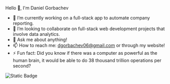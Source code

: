 Hello 👋, I'm Daniel Gorbachev

- 🔭 I’m currently working on a full-stack app to automate company reporting.
- 👯 I’m looking to collaborate on full-stack web development projects that involve data analytics.
- 💬 Ask me about anything!
- 📫 How to reach me: dgorbachev06@gmail.com or through my website!
- ⚡ Fun fact: Did you know if there was a computer as powerful as the human brain, it would be able to do 38 thousand trillion operations per second?

![Static Badge](https://img.shields.io/badge/https%3A%2F%2Fimg.shields.io%2Fbadge%2Fwith%2520a%2520logo-grey%3Fstyle%3Dfor-the-badge%26logo%3Djavascript)


